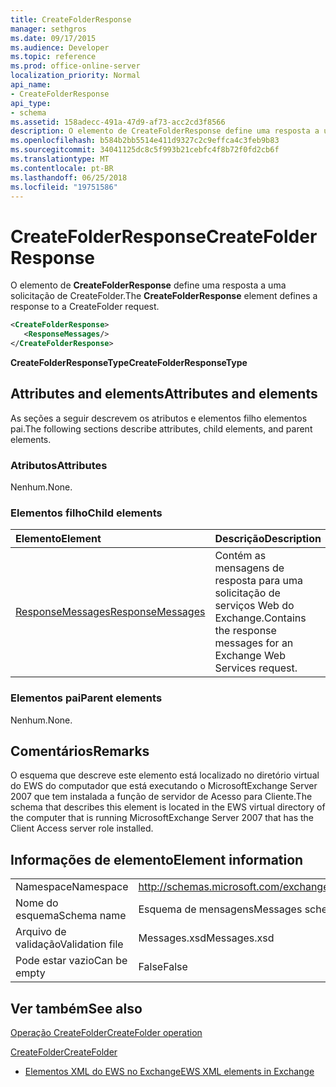 ```yaml
---
title: CreateFolderResponse
manager: sethgros
ms.date: 09/17/2015
ms.audience: Developer
ms.topic: reference
ms.prod: office-online-server
localization_priority: Normal
api_name:
- CreateFolderResponse
api_type:
- schema
ms.assetid: 158adecc-491a-47d9-af73-acc2cd3f8566
description: O elemento de CreateFolderResponse define uma resposta a uma solicitação de CreateFolder.
ms.openlocfilehash: b584b2bb5514e411d9327c2c9effca4c3feb9b83
ms.sourcegitcommit: 34041125dc8c5f993b21cebfc4f8b72f0fd2cb6f
ms.translationtype: MT
ms.contentlocale: pt-BR
ms.lasthandoff: 06/25/2018
ms.locfileid: "19751586"
---
```

# <a name="createfolderresponse"></a><span data-ttu-id="e8602-103">CreateFolderResponse</span><span class="sxs-lookup"><span data-stu-id="e8602-103">CreateFolderResponse</span></span>

<span data-ttu-id="e8602-104">O elemento de **CreateFolderResponse** define uma resposta a uma solicitação de CreateFolder.</span><span class="sxs-lookup"><span data-stu-id="e8602-104">The **CreateFolderResponse** element defines a response to a CreateFolder request.</span></span> 
  
```xml
<CreateFolderResponse>
   <ResponseMessages/>
</CreateFolderResponse>
```

 <span data-ttu-id="e8602-105">**CreateFolderResponseType**</span><span class="sxs-lookup"><span data-stu-id="e8602-105">**CreateFolderResponseType**</span></span>
## <a name="attributes-and-elements"></a><span data-ttu-id="e8602-106">Attributes and elements</span><span class="sxs-lookup"><span data-stu-id="e8602-106">Attributes and elements</span></span>

<span data-ttu-id="e8602-107">As seções a seguir descrevem os atributos e elementos filho elementos pai.</span><span class="sxs-lookup"><span data-stu-id="e8602-107">The following sections describe attributes, child elements, and parent elements.</span></span>
  
### <a name="attributes"></a><span data-ttu-id="e8602-108">Atributos</span><span class="sxs-lookup"><span data-stu-id="e8602-108">Attributes</span></span>

<span data-ttu-id="e8602-109">Nenhum.</span><span class="sxs-lookup"><span data-stu-id="e8602-109">None.</span></span>
  
### <a name="child-elements"></a><span data-ttu-id="e8602-110">Elementos filho</span><span class="sxs-lookup"><span data-stu-id="e8602-110">Child elements</span></span>

|<span data-ttu-id="e8602-111">**Elemento**</span><span class="sxs-lookup"><span data-stu-id="e8602-111">**Element**</span></span>|<span data-ttu-id="e8602-112">**Descrição**</span><span class="sxs-lookup"><span data-stu-id="e8602-112">**Description**</span></span>|
|:-----|:-----|
|[<span data-ttu-id="e8602-113">ResponseMessages</span><span class="sxs-lookup"><span data-stu-id="e8602-113">ResponseMessages</span></span>](responsemessages.md) <br/> |<span data-ttu-id="e8602-114">Contém as mensagens de resposta para uma solicitação de serviços Web do Exchange.</span><span class="sxs-lookup"><span data-stu-id="e8602-114">Contains the response messages for an Exchange Web Services request.</span></span>  <br/> |
   
### <a name="parent-elements"></a><span data-ttu-id="e8602-115">Elementos pai</span><span class="sxs-lookup"><span data-stu-id="e8602-115">Parent elements</span></span>

<span data-ttu-id="e8602-116">Nenhum.</span><span class="sxs-lookup"><span data-stu-id="e8602-116">None.</span></span>
  
## <a name="remarks"></a><span data-ttu-id="e8602-117">Comentários</span><span class="sxs-lookup"><span data-stu-id="e8602-117">Remarks</span></span>

<span data-ttu-id="e8602-118">O esquema que descreve este elemento está localizado no diretório virtual do EWS do computador que está executando o MicrosoftExchange Server 2007 que tem instalada a função de servidor de Acesso para Cliente.</span><span class="sxs-lookup"><span data-stu-id="e8602-118">The schema that describes this element is located in the EWS virtual directory of the computer that is running MicrosoftExchange Server 2007 that has the Client Access server role installed.</span></span>
  
## <a name="element-information"></a><span data-ttu-id="e8602-119">Informações de elemento</span><span class="sxs-lookup"><span data-stu-id="e8602-119">Element information</span></span>

|||
|:-----|:-----|
|<span data-ttu-id="e8602-120">Namespace</span><span class="sxs-lookup"><span data-stu-id="e8602-120">Namespace</span></span>  <br/> |http://schemas.microsoft.com/exchange/services/2006/messages  <br/> |
|<span data-ttu-id="e8602-121">Nome do esquema</span><span class="sxs-lookup"><span data-stu-id="e8602-121">Schema name</span></span>  <br/> |<span data-ttu-id="e8602-122">Esquema de mensagens</span><span class="sxs-lookup"><span data-stu-id="e8602-122">Messages schema</span></span>  <br/> |
|<span data-ttu-id="e8602-123">Arquivo de validação</span><span class="sxs-lookup"><span data-stu-id="e8602-123">Validation file</span></span>  <br/> |<span data-ttu-id="e8602-124">Messages.xsd</span><span class="sxs-lookup"><span data-stu-id="e8602-124">Messages.xsd</span></span>  <br/> |
|<span data-ttu-id="e8602-125">Pode estar vazio</span><span class="sxs-lookup"><span data-stu-id="e8602-125">Can be empty</span></span>  <br/> |<span data-ttu-id="e8602-126">False</span><span class="sxs-lookup"><span data-stu-id="e8602-126">False</span></span>  <br/> |
   
## <a name="see-also"></a><span data-ttu-id="e8602-127">Ver também</span><span class="sxs-lookup"><span data-stu-id="e8602-127">See also</span></span>



[<span data-ttu-id="e8602-128">Operação CreateFolder</span><span class="sxs-lookup"><span data-stu-id="e8602-128">CreateFolder operation</span></span>](createfolder-operation.md)
  
[<span data-ttu-id="e8602-129">CreateFolder</span><span class="sxs-lookup"><span data-stu-id="e8602-129">CreateFolder</span></span>](createfolder.md)


- [<span data-ttu-id="e8602-130">Elementos XML do EWS no Exchange</span><span class="sxs-lookup"><span data-stu-id="e8602-130">EWS XML elements in Exchange</span></span>](ews-xml-elements-in-exchange.md)

